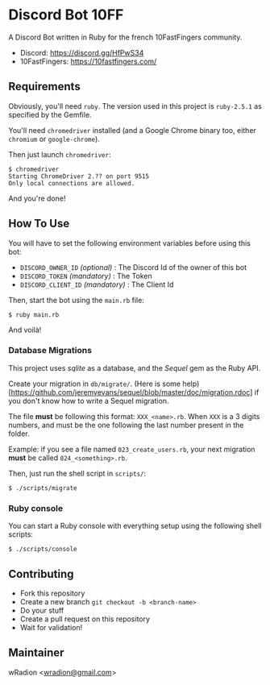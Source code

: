 Discord Bot 10FF
===============

A Discord Bot written in Ruby for the french 10FastFingers community.

- Discord: https://discord.gg/HfPwS34
- 10FastFingers: https://10fastfingers.com/

## Requirements

Obviously, you'll need `ruby`. The version used in this project is `ruby-2.5.1` as specified by the Gemfile.

You'll need `chromedriver` installed (and a Google Chrome binary too, either `chromium` or `google-chrome`).

Then just launch `chromedriver`:

```
$ chromedriver
Starting ChromeDriver 2.?? on port 9515
Only local connections are allowed.
```

And you're done!

## How To Use

You will have to set the following environment variables before using this bot:
- `DISCORD_OWNER_ID` _(optional)_ : The Discord Id of the owner of this bot
- `DISCORD_TOKEN` _(mandatory)_ : The Token
- `DISCORD_CLIENT_ID` _(mandatory)_ : The Client Id

Then, start the bot using the `main.rb` file:

```
$ ruby main.rb
```

And voilà!

### Database Migrations

This project uses *sqlite* as a database, and the *Sequel* gem as the Ruby API.

Create your migration in `db/migrate/`.
(Here is some help)[https://github.com/jeremyevans/sequel/blob/master/doc/migration.rdoc] if you don't know how to write a Sequel migration.

The file **must** be following this format: `XXX_<name>.rb`.
When `XXX` is a 3 digits numbers, and must be the one following the last number present in the folder.

Example: if you see a file named `023_create_users.rb`, your next migration **must** be called `024_<something>.rb`.

Then, just run the shell script in `scripts/`:

```
$ ./scripts/migrate
```

### Ruby console

You can start a Ruby console with everything setup using the following shell scripts:

```
$ ./scripts/console
```

## Contributing

- Fork this repository
- Create a new branch `git checkout -b <branch-name>`
- Do your stuff
- Create a pull request on this repository
- Wait for validation!

## Maintainer

wRadion <<wradion@gmail.com>>
